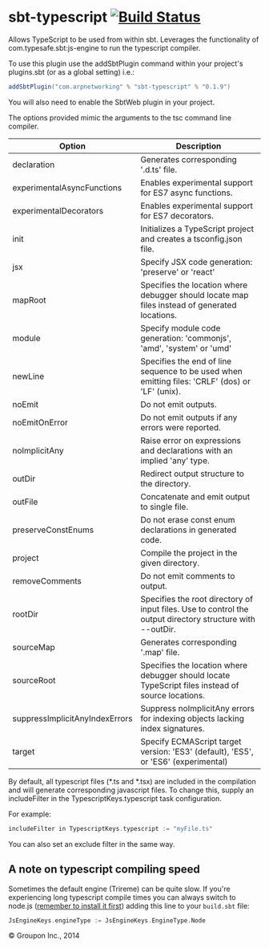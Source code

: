 sbt-typescript  [![Build Status](https://travis-ci.org/ArpNetworking/sbt-typescript.svg?branch=master)](https://travis-ci.org/ArpNetworking/sbt-typescript)
========

Allows TypeScript to be used from within sbt. Leverages the functionality of com.typesafe.sbt:js-engine to run the 
typescript compiler.

To use this plugin use the addSbtPlugin command within your project's plugins.sbt (or as a global setting) i.e.:

```scala
addSbtPlugin("com.arpnetworking" % "sbt-typescript" % "0.1.9")
```

You will also need to enable the SbtWeb plugin in your project.

The options provided mimic the arguments to the tsc command line compiler.

Option              			| Description
--------------------------------|------------
declaration						| Generates corresponding '.d.ts' file.
experimentalAsyncFunctions		| Enables experimental support for ES7 async functions.
experimentalDecorators			| Enables experimental support for ES7 decorators.
init							| Initializes a TypeScript project and creates a tsconfig.json file.
jsx								| Specify JSX code generation: 'preserve' or 'react'
mapRoot							| Specifies the location where debugger should locate map files instead of generated locations.
module							| Specify module code generation: 'commonjs', 'amd', 'system' or 'umd'
newLine							| Specifies the end of line sequence to be used when emitting files: 'CRLF' (dos) or 'LF' (unix).
noEmit							| Do not emit outputs.
noEmitOnError					| Do not emit outputs if any errors were reported.
noImplicitAny					| Raise error on expressions and declarations with an implied 'any' type.
outDir							| Redirect output structure to the directory.
outFile							| Concatenate and emit output to single file.
preserveConstEnums				| Do not erase const enum declarations in generated code.
project							| Compile the project in the given directory.
removeComments					| Do not emit comments to output.
rootDir							| Specifies the root directory of input files. Use to control the output directory structure with --outDir.
sourceMap						| Generates corresponding '.map' file.
sourceRoot						| Specifies the location where debugger should locate TypeScript files instead of source locations.
suppressImplicitAnyIndexErrors	| Suppress noImplicitAny errors for indexing objects lacking index signatures.
target							| Specify ECMAScript target version: 'ES3' (default), 'ES5', or 'ES6' (experimental)

By default, all typescript files (*.ts and *.tsx) are included in the compilation and will generate corresponding javascript
files.  To change this, supply an includeFilter in the TypescriptKeys.typescript task configuration.

For example:

```scala
includeFilter in TypescriptKeys.typescript := "myFile.ts"
```

You can also set an exclude filter in the same way.

A note on typescript compiling speed
------------------------------------

Sometimes the default engine (Trireme) can be quite slow. If you're experiencing long typescript compile times you can always switch to node.js ([remember to install it first](http://nodejs.org/download/)) adding this line to your `build.sbt` file:

```scala
JsEngineKeys.engineType := JsEngineKeys.EngineType.Node
```

&copy; Groupon Inc., 2014
